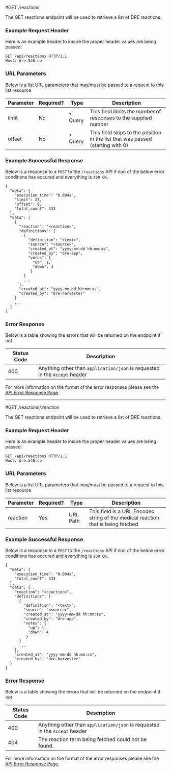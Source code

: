 #GET /reactions

The GET reactions endpoint will be used to retrieve a list of DRE reactions.

### Example Request Header
Here is an example header to insure the proper header values are being passed:

```
GET /api/reactions HTTP/1.1
Host: dre.540.co
```

### URL Parameters

Below is a list URL parameters that may/must be passed to a request to this list resource

| Parameter | Required? | Type |  Description |
|-----------|-----------|------|--------------|
| limit     | No        |`?` Query  | This field limits the number of responses to the supplied number |
| offset    | No        | `?` Query | This field skips to the position in the list that was passed (starting with 0) |

### Example Successful Response
Below is a response to a `POST` to the `/reactions` API if non of the below error conditions has occured and everything is `200 OK`.

```
{
  "meta": {
    "execution_time": "0.004s",
    "limit": 25,
    "offset": 0,
    "total_count": 333
  },
  "data": [
    {
      "reaction": "<reaction>",
      "definitions": [
        {
          "definition": "<text>",
          "source": "<source>",
          "created_at": "yyyy-mm-dd hh:mm:ss",
          "created_by": "dre-app",
          "votes": {
            "up": 1,
            "down": 4
           }
        }
        ...
      ],
      "created_at": "yyyy-mm-dd hh:mm:ss",
      "created_by": "dre-harvester"
    }
    ...
  ]
}
```


### Error Response

Below is a table showing the errors that will be returned on the endpoint if not 

|Status Code | Description |
|------------|-------------|
| 400        | Anything other than `application/json` is requested in the `Accept` header |


For more information on the format of the error responses please see the [API Error Response Page](./errors.md).

---

#GET /reactions/:reaction

The GET reactions endpoint will be used to retrieve a list of DRE reactions.

### Example Request Header
Here is an example header to insure the proper header values are being passed:

```
GET /api/reactions HTTP/1.1
Host: dre.540.co
```

### URL Parameters

Below is a list URL parameters that may/must be passed to a request to this list resource

| Parameter | Required? | Type |  Description |
|-----------|-----------|------|--------------|
| reaction  | Yes       | URL Path | This field is a URL Encoded string of the medical reaction that is being fetched |

### Example Successful Response
Below is a response to a `POST` to the `/reactions` API if non of the below error conditions has occured and everything is `200 OK`.

```
{
  "meta": {
    "execution_time": "0.004s",
    "total_count": 333
  },
  "data": {
    "reaction": "<reaction>",
    "definitions": [
      {
        "definition": "<text>",
        "source": "<source>",
        "created_at": "yyyy-mm-dd hh:mm:ss",
        "created_by": "dre-app",
        "votes": {
          "up": 1,
          "down": 4
         }
      }
      ...
    ],
    "created_at": "yyyy-mm-dd hh:mm:ss",
    "created_by": "dre-harvester"
  }
}
```


### Error Response

Below is a table showing the errors that will be returned on the endpoint if not 

|Status Code | Description |
|------------|-------------|
| 400        | Anything other than `application/json` is requested in the `Accept` header |
| 404        | The reaction term being fetched could not be found. |


For more information on the format of the error responses please see the [API Error Response Page](./errors.md).

